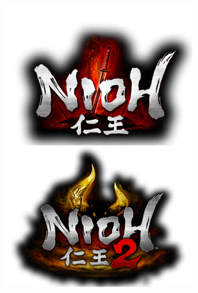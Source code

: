 <!DOCTYPE html>
<html lang="en">
<head>
    <meta charset="UTF-8">
    <meta name="viewport" content="width=device-width, initial-scale=1.0">
    <title>Nioh 1 and 2 Wiki</title>
    <link rel="stylesheet" href="index.css">
</head>
<body>
    <a href="Nioh1/Nioh1_index.html">
        <img id="Nioh_Logo" src="Home_Page_Images/Nioh_logo.png" alt="">
    </a>
    <a href="Nioh2/Nioh2_Index.html">
        <img id="Nioh2_Logo" src="Home_Page_Images/Nioh2_logo.png" alt="">
    </a>
    
</body>
</html>

<!-- https://maximorlov.com/deploying-to-github-pages-dont-forget-to-fix-your-links/ -->